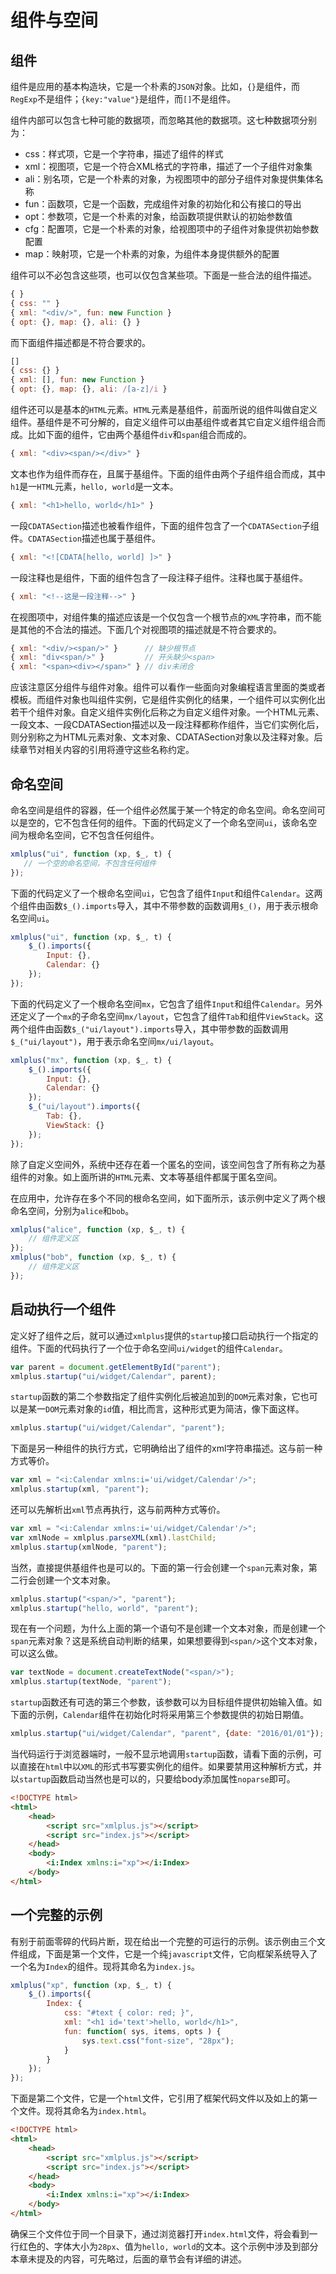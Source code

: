 # 组件与空间

## 组件

组件是应用的基本构造块，它是一个朴素的`JSON`对象。比如，`{}`是组件，而`RegExp`不是组件；`{key:"value"}`是组件，而`[]`不是组件。

组件内部可以包含七种可能的数据项，而忽略其他的数据项。这七种数据项分别为：

- css：样式项，它是一个字符串，描述了组件的样式
- xml：视图项，它是一个符合XML格式的字符串，描述了一个子组件对象集
- ali：别名项，它是一个朴素的对象，为视图项中的部分子组件对象提供集体名称
- fun：函数项，它是一个函数，完成组件对象的初始化和公有接口的导出
- opt：参数项，它是一个朴素的对象，给函数项提供默认的初始参数值
- cfg：配置项，它是一个朴素的对象，给视图项中的子组件对象提供初始参数配置
- map：映射项，它是一个朴素的对象，为组件本身提供额外的配置

组件可以不必包含这些项，也可以仅包含某些项。下面是一些合法的组件描述。

```javascript
{ }
{ css: "" }
{ xml: "<div/>", fun: new Function }
{ opt: {}, map: {}, ali: {} } 
```

而下面组件描述都是不符合要求的。

```javascript
[]
{ css: {} }
{ xml: [], fun: new Function }
{ opt: {}, map: {}, ali: /[a-z]/i } 
```

组件还可以是基本的`HTML`元素。`HTML`元素是基组件，前面所说的组件叫做自定义组件。基组件是不可分解的，自定义组件可以由基组件或者其它自定义组件组合而成。比如下面的组件，它由两个基组件`div`和`span`组合而成的。

```javascript
{ xml: "<div><span/></div>" } 
```

文本也作为组件而存在，且属于基组件。下面的组件由两个子组件组合而成，其中`h1`是一`HTML`元素，`hello, world`是一文本。

```javascript
{ xml: "<h1>hello, world</h1>" } 
```
 
一段`CDATASection`描述也被看作组件，下面的组件包含了一个`CDATASection`子组件。`CDATASection`描述也属于基组件。

```javascript
{ xml: "<![CDATA[hello, world] ]>" } 
```

一段注释也是组件，下面的组件包含了一段注释子组件。注释也属于基组件。

```javascript
{ xml: "<!--这是一段注释-->" }
```

在视图项中，对组件集的描述应该是一个仅包含一个根节点的`XML`字符串，而不能是其他的不合法的描述。下面几个对视图项的描述就是不符合要求的。

```javascript
{ xml: "<div/><span/>" }      // 缺少根节点
{ xml: "div<span/>" }         // 开头缺少<span>
{ xml: "<span><div></span>" } // div未闭合
```

应该注意区分组件与组件对象。组件可以看作一些面向对象编程语言里面的类或者模板。而组件对象也叫组件实例，它是组件实例化的结果，一个组件可以实例化出若干个组件对象。自定义组件实例化后称之为自定义组件对象。一个HTML元素、一段文本、一段CDATASection描述以及一段注释都称作组件，当它们实例化后，则分别称之为HTML元素对象、文本对象、CDATASection对象以及注释对象。后续章节对相关内容的引用将遵守这些名称约定。

## 命名空间

命名空间是组件的容器，任一个组件必然属于某一个特定的命名空间。命名空间可以是空的，它不包含任何的组件。下面的代码定义了一个命名空间`ui`，该命名空间为根命名空间，它不包含任何组件。

```javascript
xmlplus("ui", function (xp, $_, t) {
   // 一个空的命名空间，不包含任何组件
});
```

下面的代码定义了一个根命名空间`ui`，它包含了组件`Input`和组件`Calendar`。这两个组件由函数`$_().imports`导入，其中不带参数的函数调用`$_()`，用于表示根命名空间`ui`。

```javascript
xmlplus("ui", function (xp, $_, t) {
    $_().imports({
        Input: {},
        Calendar: {}
    });
});
```

下面的代码定义了一个根命名空间`mx`，它包含了组件`Input`和组件`Calendar`。另外还定义了一个`mx`的子命名空间`mx/layout`，它包含了组件`Tab`和组件`ViewStack`。这两个组件由函数`$_("ui/layout").imports`导入，其中带参数的函数调用`$_("ui/layout")`，用于表示命名空间`mx/ui/layout`。

```javascript
xmlplus("mx", function (xp, $_, t) {
    $_().imports({
        Input: {},
        Calendar: {}
    });
    $_("ui/layout").imports({
        Tab: {},
        ViewStack: {}
    });
});
```

除了自定义空间外，系统中还存在着一个匿名的空间，该空间包含了所有称之为基组件的对象。如上面所讲的`HTML`元素、文本等基组件都属于匿名空间。

在应用中，允许存在多个不同的根命名空间，如下面所示，该示例中定义了两个根命名空间，分别为`alice`和`bob`。

```javascript
xmlplus("alice", function (xp, $_, t) {
    // 组件定义区
});
xmlplus("bob", function (xp, $_, t) {
    // 组件定义区
});
```

## 启动执行一个组件

定义好了组件之后，就可以通过`xmlplus`提供的`startup`接口启动执行一个指定的组件。下面的代码执行了一个位于命名空间`ui/widget`的组件`Calendar`。

```javascript
var parent = document.getElementById("parent");
xmlplus.startup("ui/widget/Calendar", parent); 
```

`startup`函数的第二个参数指定了组件实例化后被追加到的`DOM`元素对象，它也可以是某一`DOM`元素对象的`id`值，相比而言，这种形式更为简洁，像下面这样。

```javascript
xmlplus.startup("ui/widget/Calendar", "parent"); 
```

下面是另一种组件的执行方式，它明确给出了组件的xml字符串描述。这与前一种方式等价。

```javascript
var xml = "<i:Calendar xmlns:i='ui/widget/Calendar'/>";
xmlplus.startup(xml, "parent");
```

还可以先解析出`xml`节点再执行，这与前两种方式等价。

```javascript
var xml = "<i:Calendar xmlns:i='ui/widget/Calendar'/>";
var xmlNode = xmlplus.parseXML(xml).lastChild;
xmlplus.startup(xmlNode, "parent");
```

当然，直接提供基组件也是可以的。下面的第一行会创建一个`span`元素对象，第二行会创建一个文本对象。

```javascript
xmlplus.startup("<span/>", "parent");
xmlplus.startup("hello, world", "parent");
```

现在有一个问题，为什么上面的第一个语句不是创建一个文本对象，而是创建一个`span`元素对象？这是系统自动判断的结果，如果想要得到`<span/>`这个文本对象，可以这么做。

```javascript
var textNode = document.createTextNode("<span/>");
xmlplus.startup(textNode, "parent");
```

`startup`函数还有可选的第三个参数，该参数可以为目标组件提供初始输入值。如下面的示例，`Calendar`组件在初始化时将采用第三个参数提供的初始日期值。

```javascript
xmlplus.startup("ui/widget/Calendar", "parent", {date: "2016/01/01"});
```

当代码运行于浏览器端时，一般不显示地调用`startup`函数，请看下面的示例，可以直接在`html`中以`XML`的形式书写要实例化的组件。如果要禁用这种解析方式，并以`startup`函数启动当然也是可以的，只要给body添加属性`noparse`即可。

```html
<!DOCTYPE html>
<html>
    <head>
        <script src="xmlplus.js"></script>
        <script src="index.js"></script>
    </head>
    <body>
		<i:Index xmlns:i="xp"></i:Index>
    </body>
</html>
```

## 一个完整的示例

有别于前面零碎的代码片断，现在给出一个完整的可运行的示例。该示例由三个文件组成，下面是第一个文件，它是一个纯`javascript`文件，它向框架系统导入了一个名为`Index`的组件。现将其命名为`index.js`。

```javascript
xmlplus("xp", function (xp, $_, t) {
    $_().imports({
        Index: {
            css: "#text { color: red; }",
            xml: "<h1 id='text'>hello, world</h1>",
            fun: function( sys, items, opts ) {
                sys.text.css("font-size", "28px");
            }
        }
    });
});
```

下面是第二个文件，它是一个`html`文件，它引用了框架代码文件以及如上的第一个文件。现将其命名为`index.html`。

```html
<!DOCTYPE html>
<html>
    <head>
        <script src="xmlplus.js"></script>
        <script src="index.js"></script>
    </head>
    <body>
		<i:Index xmlns:i="xp"></i:Index>
    </body>
</html>
```

确保三个文件位于同一个目录下，通过浏览器打开`index.html`文件，将会看到一行红色的、字体大小为`28px`、值为`hello, world`的文本。这个示例中涉及到部分本章未提及的内容，可先略过，后面的章节会有详细的讲述。
